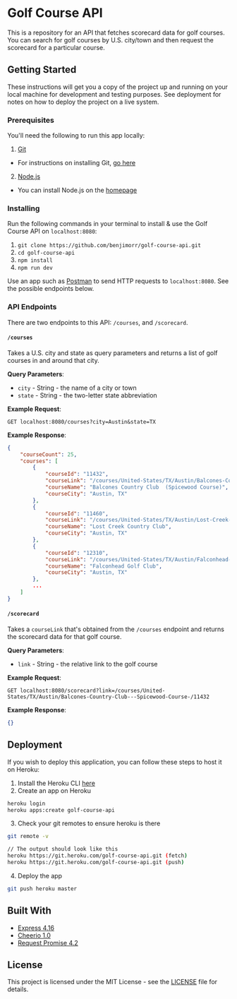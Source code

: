 # Golf Course API

This is a repository for an API that fetches scorecard data for golf courses. You can search for golf courses by U.S. city/town and then request the scorecard for a particular course.

## Getting Started

These instructions will get you a copy of the project up and running on your local machine for development and testing purposes. See deployment for notes on how to deploy the project on a live system.

### Prerequisites

You'll need the following to run this app locally:

1. [Git](https://git-scm.com/)

- For instructions on installing Git, [go here](https://git-scm.com/book/en/v2/Getting-Started-Installing-Git)

2. [Node.js](https://nodejs.org/en/)

- You can install Node.js on the [homepage](https://nodejs.org/en/)

### Installing

Run the following commands in your terminal to install & use the Golf Course API on `localhost:8080`:

1. `git clone https://github.com/benjimorr/golf-course-api.git`
2. `cd golf-course-api`
3. `npm install`
4. `npm run dev`

Use an app such as [Postman](https://www.getpostman.com/downloads/) to send HTTP requests to `localhost:8080`. See the possible endpoints below.

### API Endpoints

There are two endpoints to this API: `/courses`, and `/scorecard`.

#### `/courses`

Takes a U.S. city and state as query parameters and returns a list of golf courses in and around that city.

**Query Parameters**:

- `city` - String - the name of a city or town
- `state` - String - the two-letter state abbreviation

**Example Request**:

`GET localhost:8080/courses?city=Austin&state=TX`

**Example Response**:

```json
{
    "courseCount": 25,
    "courses": [
        {
            "courseId": "11432",
            "courseLink": "/courses/United-States/TX/Austin/Balcones-Country-Club---Spicewood-Course-/11432",
            "courseName": "Balcones Country Club  (Spicewood Course)",
            "courseCity": "Austin, TX"
        },
        {
            "courseId": "11460",
            "courseLink": "/courses/United-States/TX/Austin/Lost-Creek-Country-Club/11460",
            "courseName": "Lost Creek Country Club",
            "courseCity": "Austin, TX"
        },
        {
            "courseId": "12310",
            "courseLink": "/courses/United-States/TX/Austin/Falconhead-Golf-Club/12310",
            "courseName": "Falconhead Golf Club",
            "courseCity": "Austin, TX"
        },
        ...
    ]
}
```

#### `/scorecard`

Takes a `courseLink` that's obtained from the `/courses` endpoint and returns the scorecard data for that golf course.

**Query Parameters**:

- `link` - String - the relative link to the golf course

**Example Request**:

`GET localhost:8080/scorecard?link=/courses/United-States/TX/Austin/Balcones-Country-Club---Spicewood-Course-/11432`

**Example Response**:

```json
{}
```

## Deployment

If you wish to deploy this application, you can follow these steps to host it on Heroku:

1. Install the Heroku CLI [here](https://devcenter.heroku.com/articles/heroku-cli#download-and-install)
2. Create an app on Heroku

```bash
heroku login
heroku apps:create golf-course-api
```

3. Check your git remotes to ensure heroku is there

```bash
git remote -v

// The output should look like this
heroku https://git.heroku.com/golf-course-api.git (fetch)
heroku https://git.heroku.com/golf-course-api.git (push)
```

4. Deploy the app

```bash
git push heroku master
```

## Built With

- [Express 4.16](https://expressjs.com/en/4x/api.html)
- [Cheerio 1.0](https://cheerio.js.org/)
- [Request Promise 4.2](https://github.com/request/request-promise#readme)

## License

This project is licensed under the MIT License - see the [LICENSE](./LICENSE) file for details.
